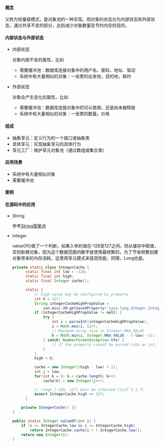 #### 概念

又称为轻量级模式，是对象池的一种实现。把对象的状态分为内部状态和外部状态，通过共享不变的部分，达到减少对象数量及节约内存的目的。

#### 内部状态与外部状态

- 内部状态

  对象内部不变的属性，比如
    - 需要缓冲池：数据库连接对象中的用户名、密码、地址、驱动
    - 系统中有大量相似的对象：一张票的出发地，目的地，耗时

- 外部状态

  对象会产生变化的属性，比如
  - 需要缓冲池：数据库连接对象中的可以使用，还是尚未被释放
  - 系统中有大量相似的对象：一张票的数量，价格

#### 组成

- 抽象享元：定义行为的一个接口或抽象类
- 具体享元：实现抽象享元的具体行为
- 享元工厂：维护享元对象池（通过数组或集合类）

#### 应用场景

- 系统中有大量相似对象
- 需要缓冲池

#### 案例



#### 在源码中的应用

- String

  参考[String常量池](https://bukeyan.com.cn/other/StringConstantPool.html)

- Integer

  valueOf()做了一个判断，如果入参的值在-128至127之间，则从缓存中取值，否则新建对象，因为这个数据范围内数字是使用最频繁的，为了节省频繁创建对象带来的内存消耗，这里用享元模式来提高性能，同理，Long也是。
  ```java
  private static class IntegerCache {
        static final int low = -128;
        static final int high;
        static final Integer cache[];

        static {
            // high value may be configured by property
            int h = 127;
            String integerCacheHighPropValue =
                sun.misc.VM.getSavedProperty("java.lang.Integer.IntegerCache.high");
            if (integerCacheHighPropValue != null) {
                try {
                    int i = parseInt(integerCacheHighPropValue);
                    i = Math.max(i, 127);
                    // Maximum array size is Integer.MAX_VALUE
                    h = Math.min(i, Integer.MAX_VALUE - (-low) -1);
                } catch( NumberFormatException nfe) {
                    // If the property cannot be parsed into an int, ignore it.
                }
            }
            high = h;

            cache = new Integer[(high - low) + 1];
            int j = low;
            for(int k = 0; k < cache.length; k++)
                cache[k] = new Integer(j++);

            // range [-128, 127] must be interned (JLS7 5.1.7)
            assert IntegerCache.high >= 127;
        }

      private IntegerCache() {}
  }

  public static Integer valueOf(int i) {
      if (i >= IntegerCache.low && i <= IntegerCache.high)
          return IntegerCache.cache[i + (-IntegerCache.low)];
      return new Integer(i);
  }
  ```
